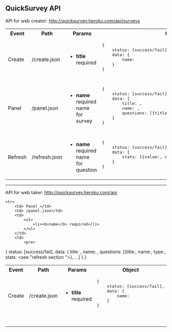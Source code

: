 QuickSurvey API
---------------

API for web creator: http://quicksurvey.heroku.com/api/surveys

<table>
	<tr>
		<th> Event </th>
		<th> Path </th>
		<th> Params </th>
		<th> Object </th>
		<th> Comments </th>
	</tr>
	<tr>
		<td> Create </td>
		<td> /create.json</td>
		<td> 
			<ul>
				<li><b>title</b> required</li>
			</ul>
		</td>
		<td> 
			<pre>
{
	status: [success/fail],
	data: {
		name: 
	}
}
			</pre>
		</td>
		<td>
		</td>
	</tr>	
	<tr>
		<td> Panel </td>
		<td> /panel.json</td>
		<td> 
			<ul>
				<li><b>name</b> required name for survey</li>
			</ul>
		</td>
		<td> 
			<pre>
{
	status: [success/fail],
	data: {
		title: ,
		name: ,
		questions: [{title:, name:, type:, stats: <see "refresh section ">}, ...]
	}
}
			</pre>
		</td>
		<td>			
		</td>
	</tr>
	<tr>
		<td> Refresh </td>
		<td> /refresh.json</td>
		<td> 
			<ul>
				<li><b>name</b> required name for question</li>
			</ul>
		</td>
		<td> 
			<pre>
{
	status: [success/fail],
	data: {
		stats: [{value:, count:, type:}, ...]
	}
}
			</pre>
		</td>
		<td>			
		</td>
	</tr>
</table>

-------------------


API for web taker: http://quicksurvey.heroku.com/api


<table>
	<tr>
		<th> Event </th>
		<th> Path </th>
		<th> Params </th>
		<th> Object </th>
		<th> Comments </th>
	</tr>
	<tr>
		<td> Create </td>
		<td> /create.json</td>
		<td> 
			<ul>
				<li><b>title</b> required</li>
			</ul>
		</td>
		<td> 
			<pre>
{
	status: [success/fail],
	data: {
		name: 
	}
}
			</pre>
		</td>
		<td>
		</td>
	</tr>	
	
	<tr>
		<td> Panel </td>
		<td> /panel.json</td>
		<td> 
			<ul>
				<li><b>name</b> required</li>
			</ul>
		</td>
		<td> 
			<pre>
{
	status: [success/fail],
	data: {
		title: ,
		name: ,
		questions: [{title:, name:, type:, stats: <see "refresh section ">}, ...]
	}
}
			</pre>
		</td>
		<td>			
		</td>
	</tr>
	
</table>